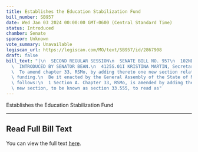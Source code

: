 ```yaml
---
title: Establishes the Education Stabilization Fund
bill_number: SB957
date: Wed Jan 03 2024 00:00:00 GMT-0600 (Central Standard Time)
status: Introduced
chamber: Senate
sponsor: Unknown
vote_summary: Unavailable
legiscan_url: https://legiscan.com/MO/text/SB957/id/2867908
draft: false
bill_text: "|\n  SECOND REGULAR SESSION\n  SENATE BILL NO. 957\n  102ND GENERA L ASSEMBLY\n\
  \  INTRODUCED BY SENATOR BEAN.\n  4125S.01I KRISTINA MARTIN, Secretary\n  AN ACT\n\
  \  To amend chapter 33, RSMo, by adding thereto one new section relating to education\
  \ funding.\n  Be it enacted by the General Assembly of the State of Missouri, as\
  \ follows:\n  1 Section A. Chapter 33, RSMo, is amended by adding thereto\n  2 one\
  \ new section, to be known as section 33.555, to read as"
---
```

Establishes the Education Stabilization Fund

---

## Read Full Bill Text

You can view the full text [here](https://legiscan.com/MO/text/SB957/id/2867908).

